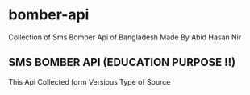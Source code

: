 # bomber-api
Collection of Sms Bomber Api of Bangladesh Made By Abid Hasan Nir

## SMS BOMBER API (EDUCATION PURPOSE !!)
 This Api Collected form Versious Type of Source 
